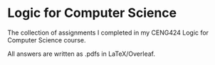 # Logic for Computer Science
The collection of assignments I completed in my CENG424 Logic for Computer Science course.

All answers are written as .pdfs in LaTeX/Overleaf.
